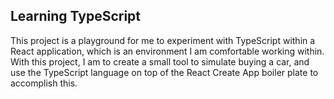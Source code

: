 ## Learning TypeScript

This project is a playground for me to experiment with TypeScript within a React application, which is an environment I am comfortable working within. With this project, I am to create a small tool to simulate buying a car, and use the TypeScript language on top of the React Create App boiler plate to accomplish this. 